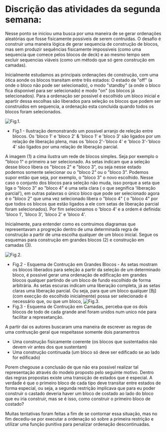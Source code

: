 # Discrição das atividades da segunda semana:

Nesse ponto se iniciou uma busca por uma maneira de se gerar ordenações aleatórias que fosse fisicamente possiveis de serem contruidas. O desafio é construir uma maneira lógica de gerar sequencia de construção de blocos, mas sem produzir sequências fisicamente impossiveis (como uma sequencia que comece pelos blocos de deck) e ao mesmo tempo sem excluir sequencias viáveis (como um método que só gere construção em camadas).

Inicialmente estudamos as principais ordenações de construção, com uma ótica aonde os blocos transitam entre três estados: O estado de "off" (a onde o bloco não pode ser selecionado), o modo "standby" (a onde o bloco fica disponivel para ser selecionado) e modo "on" (os blocos já selecionados). Para a ordenação ser possivel é escolhido um bloco inicial e apartir dessa escolhas são liberados para seleção os blocos que podem ser construidos em sequencia, a ordenação esta concluida quando todos os blocos foram selecionados. 

![Fig.1.](https://github.com/Lucas-Armand/genetic-algorithm/blob/master/2%C2%BASemana/IMAGES/ilustra%C3%A7%C3%A3o.png)
- Fig.1 - Ilustração demonstrando um possivel arranjo de releção entre blocos. Os 'bloco 1' e 'bloco 2' & 'bloco 1' e 'bloco 3' são ligados por um relação de liberação plena, mas os 'bloco 2'-'bloco 4' e 'bloco 3'-'bloco 4' são ligados por uma relação de liberação parcial.

A imagem (1) a cima ilustra um rede de blocos simples. Seja por exemplo o "bloco 1" o primeiro a ser selecionado. As setas indicam que a seleção desse bloco libera os "blocos 2" e "bloco 3", ou seja nesse estado podemos somente selecionar ou o "bloco 2" ou o "bloco 3". Podemos supor então que seja, por exemplo, o "bloco 3" o novo escolhido. Nesse caso o conjunto dos blocos para seleção não muda, isso porque a seta que liga o "bloco 3" ao "bloco 4" é uma seta clara ( o que segnifica 'liberação parcial'), em outras palavras o único bloco que pode ser selecionado agora é o "bloco 2" que uma vez selecionado libera o "bloco 4" ( o "bloco 4" por que todos os blocos que estão ligados a ele com setas de liberação parcial foram selecionados). Por fim selecionamos o 'bloco 4' e a ordem é definida: 'bloco 1', 'bloco 3', 'bloco 2' e 'bloco 4'.

Inicialmente, para entender como es contruimos diagramas que representavam a progreção dentro de uma determinada regra de construção a partir de uma escolha qualquer de um bloco inicial. Segue os esquemas para construção em grandes blocos (2) e construção em camadas (3).

![Fig.2.](https://github.com/Lucas-Armand/genetic-algorithm/blob/master/2%C2%BASemana/IMAGES/Proposta%20-%20Grandes%20Blocos.png)
- Fig.2 - Esquema de Contrução em Grandes Blocos - As setas mostram os blocos liberados para seleção a partir da seleção de um determinado bloco, é possivel gerar uma ordenação de edificação em grandes blocos qualquer partindo de um bloco de fundo escolhido de forma arbitrária. As setas escuras indicam uma liberação completa, já as setas claras uma liberação parcial. Ou seja, para que um bloco qualquer [Bj] (com execção do escolhido inicialmente) possa ser selecionado é necessário que, ou que um bloco, 
![Fig.3.](https://github.com/Lucas-Armand/genetic-algorithm/blob/master/2%C2%BASemana/IMAGES/Proposta%20-%20Camadas.png)
- Fig.3 - Esquema de Contrução em Camadas, perceba que os dois blocos de todo de cada grande anel foram unidos num unico nóe para facilitar a represetanção.

A partir dai os autores buscaram uma maneira de escrever as regras de uma contrusção geral que respeitasse somente dois paramentros

* Uma construção fisicamente coerente (os blocos que sustentados não devem vir antes dos que sustentam)
* Uma construção continuada (um bloco só deve ser edificado se ao lado for edificado)

Porem chegouse a conclusão de que não era possivel realizar tal representação através do modelo proposto pelo seguinte motivo. Dentro das regras propostas existe uma transição de estados que é especial. A verdade é que o primeiro bloco de cada tipo deve transitar entre estados de forma especial, ou seja, a segunda restrição implicava que para eu poder construir o castado deveria haver um bloco de costado ao lado do bloco que eu iria construir, mas se é isso, como construir o primeiro bloco de costado? 

Muitas tentativas foram feitas a fim de se contornar essa situação, mas no fim decediu-se por executar a ordenação só sobre a primeira restrição e utilizar uma função punitiva para penalizar ordenação descontinuadas.
